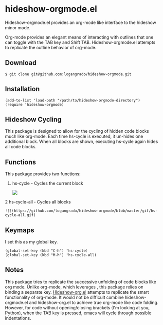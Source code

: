 hideshow-orgmode.el
===================

Hideshow-orgmode.el provides an org-mode like interface to the
hideshow minor mode.

Org-mode provides an elegant means of interacting with outlines that one can toggle with the TAB key and Shift TAB. Hideshow-orgmode.el attempts to replicate the outline behavior of org-mode.

## Download

	$ git clone git@github.com:logangrado/hideshow-orgmode.git

## Installation

	(add-to-list 'load-path "/path/to/hideshow-orgmode-directory")
    (require 'hideshow-orgmode)

## Hideshow Cycling

This package is designed to allow for the cycling of hidden code blocks much like org-mode. Each time hs-cycle is executed, it un-hides one additional block. When all blocks are shown, executing hs-cycle again hides all code blocks.

## Functions

This package provides two functions:

1. hs-cycle - Cycles the current block
	
	![](https://github.com/logangrado/hideshow-orgmode/blob/master/gif/hs-cycle.gif)
	
2 hs-cycle-all - Cycles all blocks
	
	![](https://github.com/logangrado/hideshow-orgmode/blob/master/gif/hs-cycle-all.gif)

## Keymaps

I set this as my global key.

	(global-set-key (kbd "C-h") 'hs-cycle)
	(global-set-key (kbd "M-h") 'hs-cycle-all)

## Notes

This package tries to replicate the successive unfolding of code blocks like org mode. Unlike org-mode, which leverages <TAB>, this package relies on binding a separate key. [Hideshow-org.el](https://github.com/shanecelis/hideshow-org) attempts to replicate the smart <TAB> functionality of org-mode. It would not be difficult combine hideshow-orgmode.el and hideshow-org.el to achieve true org-mode like code folding. However, for code without opening/closing brackets (I'm looking at you, Python), when the TAB key is pressed, emacs will cycle through possible indentations.
